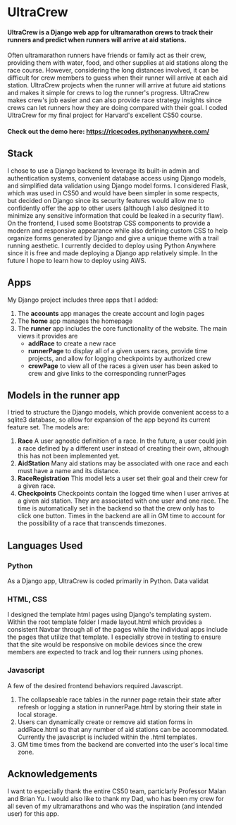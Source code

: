 # UltraCrew
#### UltraCrew is a Django web app for ultramarathon crews to track their runners and predict when runners will arrive at aid stations.
Often ultramarathon runners have friends or family act as their crew, providing them with water, food, and other supplies at aid stations along the race course. However, considering the long distances involved, it can be difficult for crew members to guess when their runner will arrive at each aid station. UltraCrew projects when the runner will arrive at future aid stations and makes it simple for crews to log the runner's progress. UltraCrew makes crew's job easier and can also provide race strategy insights since crews can let runners how they are doing compared with their goal.
I coded UltraCrew for my final project for Harvard's excellent CS50 course.
#### Check out the demo here: https://ricecodes.pythonanywhere.com/

## Stack
I chose to use a Django backend to leverage its built-in admin and authentication systems, convenient database access using Django models, and simplified data validation using Django model forms. I considered Flask, which was used in CS50 and would have been simpler in some respects, but decided on Django since its security features would allow me to confidently offer the app to other users (although I also designed it to minimize any sensitive information that could be leaked in a security flaw). On the frontend, I used some Bootstrap CSS components to provide a modern and responsive appearance while also defining custom CSS to help organize forms generated by Django and give a unique theme with a trail running aesthetic. I currently decided to deploy using Python Anywhere since it is free and made deploying a Django app relatively simple. In the future I hope to learn how to deploy using AWS.

## Apps
My Django project includes three apps that I added:
1. The **accounts** app manages the create account and login pages
2. The **home** app manages the homepage
3. The **runner** app includes the core functionality of the website. The main views it provides are
   - **addRace** to create a new race
   - **runnerPage** to display all of a given users races, provide time projects, and allow for logging checkpoints by authorized crew
   - **crewPage** to view all of the races a given user has been asked to crew and give links to the corresponding runnerPages

## Models in the runner app
I tried to structure the Django models, which provide convenient access to a sqlite3 database, so allow for expansion of the app beyond its current feature set. The models are:
1. **Race** A user agnostic definition of a race. In the future, a user could join a race defined by a different user instead of creating their own, although this has not been implemented yet.
2. **AidStation** Many aid stations may be associated with one race and each must have a name and its distance.
3. **RaceRegistration** This model lets a user set their goal and their crew for a given race.
4. **Checkpoints** Checkpoints contain the logged time when I user arrives at a given aid station. They are associated with one user and one race. The time is automatically set in the backend so that the crew only has to click one button. Times in the backend are all in GM time to account for the possibility of a race that transcends timezones.

## Languages Used
### Python
As a Django app, UltraCrew is coded primarily in Python. Data validat
### HTML, CSS
I designed the template html pages using Django's templating system. Within the root template folder I made layout.html which provides a consistent Navbar through all of the pages while the individual apps include the pages that utilize that template. I especially strove in testing to ensure that the site would be responsive on mobile devices since the crew members are expected to track and log their runners using phones.
### Javascript
A few of the desired frontend behaviors required Javascript. 
1. The collapseable race tables in the runner page retain their state after refresh or logging a station in runnerPage.html by storing their state in local storage.
2. Users can dynamically create or remove aid station forms in addRace.html so that any number of aid stations can be accommodated.
Currently the javascript is included within the .html templates.
3. GM time times from the backend are converted into the user's local time zone.
## Acknowledgements
I want to especially thank the entire CS50 team, particlarly Professor Malan and Brian Yu. I would also like to thank my Dad, who has been my crew for all seven of my ultramarathons and who was the inspiration (and intended user) for this app.
